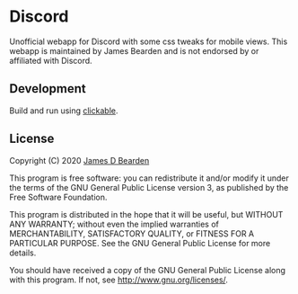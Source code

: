 # Discord

Unofficial webapp for Discord with some css tweaks for mobile views.
This webapp is maintained by James Bearden and is not endorsed by or
affiliated with Discord.

## Development

Build and run using [clickable](https://github.com/bhdouglass/clickable).

## License

Copyright (C) 2020 [James D Bearden](http://james.nontrivial.org)

This program is free software: you can redistribute it and/or modify it under the terms of the GNU General Public License version 3, as published
by the Free Software Foundation.

This program is distributed in the hope that it will be useful, but WITHOUT ANY WARRANTY; without even the implied warranties of MERCHANTABILITY, SATISFACTORY QUALITY, or FITNESS FOR A PARTICULAR PURPOSE.  See the GNU General Public License for more details.

You should have received a copy of the GNU General Public License along with this program.  If not, see <http://www.gnu.org/licenses/>.
